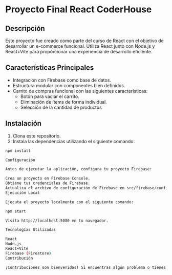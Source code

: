 # Proyecto Final React CoderHouse

## Descripción

Este proyecto fue creado como parte del curso de React con el objetivo de desarrollar un e-commerce funcional. Utiliza React junto con Node.js y React+Vite para proporcionar una experiencia de desarrollo eficiente.

## Características Principales

- Integración con Firebase como base de datos.
- Estructura modular con componentes bien definidos.
- Carrito de compras funcional con las siguientes características:
  - Botón para vaciar el carrito.
  - Eliminación de ítems de forma individual.
  - Selección de la cantidad de productos 

## Instalación

1. Clona este repositorio.
2. Instala las dependencias utilizando el siguiente comando:

```bash
npm install

Configuración

Antes de ejecutar la aplicación, configura tu proyecto Firebase:

Crea un proyecto en Firebase Console.
Obtiene tus credenciales de Firebase.
Actualiza el archivo de configuración de Firebase en src/firebase/config.js.
Ejecución Local

Ejecuta el proyecto localmente con el siguiente comando:

npm start

Visita http://localhost:5080 en tu navegador.

Tecnologías Utilizadas

React
Node.js
React+Vite
Firebase (Firestore)
Contribución

¡Contribuciones son bienvenidas! Si encuentras algún problema o tienes sugerencias, por favor crea un issue.







